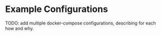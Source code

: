 # Example Configurations

TODO: add multiple docker-compose configurations, describing for each how and why.